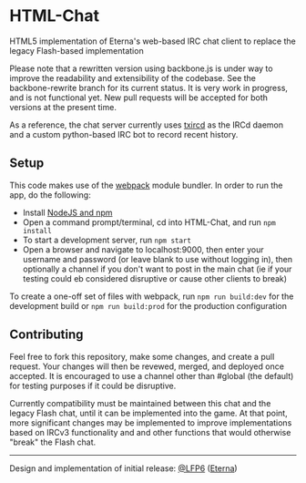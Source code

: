 # HTML-Chat
HTML5 implementation of Eterna's web-based IRC chat client to replace the legacy Flash-based implementation

Please note that a rewritten version using backbone.js is under way to improve the readability and extensibility of the codebase. See the backbone-rewrite branch for its current status. It is very work in progress, and is not functional yet. New pull requests will be accepted for both versions at the present time.

As a reference, the chat server currently uses [txircd](https://github.com/ElementalAlchemist/txircd) as the IRCd daemon and a custom python-based IRC bot to record recent history.

## Setup
This code makes use of the [webpack](https://webpack.js.org/) module bundler. In order to run the app, do the following:
* Install [NodeJS and npm](https://nodejs.org/en/download/)
* Open a command prompt/terminal, cd into HTML-Chat, and run `npm install`
* To start a development server, run `npm start`
* Open a browser and navigate to localhost:9000, then enter your username and password (or leave blank to use without logging in), then optionally a channel if you don't want to post in the main chat (ie if your testing could eb considered disruptive or cause other clients to break)

To create a one-off set of files with webpack, run `npm run build:dev` for the development build or `npm run build:prod` for the production configuration

## Contributing
Feel free to fork this repository, make some changes, and create a pull request. Your changes will then be revewed, merged, and deployed once accepted. It is encouraged to use a channel other than #global (the default) for testing purposes if it could be disruptive.

Currently compatibility must be maintained between this chat and the legacy Flash chat, until it can be implemented into the game. At that point, more significant changes may be implemented to improve implementations based on IRCv3 functionality and and other functions that would otherwise "break" the Flash chat.

-----------------------------------------

Design and implementation of initial release: [@LFP6](https://github.com/LFP6) ([Eterna](http://www.eternagame.org/web/player/48290/))
